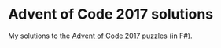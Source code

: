 # Advent of Code 2017 solutions

My solutions to the [Advent of Code 2017](http://adventofcode.com/2017) puzzles (in F#).
